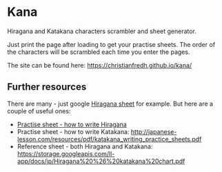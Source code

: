# Kana

Hiragana and Katakana characters scrambler and sheet generator.

Just print the page after loading to get your practise sheets. The order of the characters will be scrambled each time you enter the pages.

The site can be found here:
https://christianfredh.github.io/kana/

## Further resources

There are many - just google [Hiragana sheet](https://www.google.se/search?q=Hiragana+sheet) for example. But here are a couple of useful ones:

* [Practise sheet - how to write Hiragana](http://japanese-lesson.com/resources/pdf/hiragana_writing_practice_sheets.pdf)
* Practise sheet - how to write Katakana: http://japanese-lesson.com/resources/pdf/katakana_writing_practice_sheets.pdf
* Reference sheet - both Hiragana and Katakana: https://storage.googleapis.com/ll-app/docs/jp/Hiragana%20%26%20katakana%20chart.pdf
